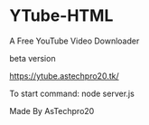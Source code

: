 # YTube-HTML

A Free YouTube Video Downloader

beta version

https://ytube.astechpro20.tk/

To start command: node server.js

Made By AsTechpro20
